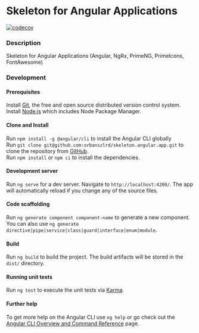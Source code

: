 # Skeleton for Angular Applications

[![codecov](https://codecov.io/gh/orbanszlrd/skeleton.angular.app/branch/main/graph/badge.svg?token=3E0D3E83HK)](https://codecov.io/gh/orbanszlrd/skeleton.angular.app)

### Description

Skeleton for Angular Applications (Angular, NgRx, PrimeNG, PrimeIcons, FontAwesome)

### Development

#### Prerequisites

Install [Git](https://git-scm.com/book/en/v2/Getting-Started-Installing-Git), the free and open source distributed version control system.  
Install [Node.js](https://nodejs.org/) which includes Node Package Manager.  

#### Clone and Install
Run `npm install -g @angular/cli` to install the Angular CLI globally  
Run `git clone git@github.com:orbanszlrd/skeleton.angular.app.git` to clone the repository from [GitHub](https://github.com/orbanszlrd/skeleton.angular.app).  
Run `npm install` or `npm ci` to install the dependencies.

#### Development server

Run `ng serve` for a dev server. Navigate to `http://localhost:4200/`. The app will automatically reload if you change any of the source files.

#### Code scaffolding

Run `ng generate component component-name` to generate a new component. You can also use `ng generate directive|pipe|service|class|guard|interface|enum|module`.

#### Build

Run `ng build` to build the project. The build artifacts will be stored in the `dist/` directory.

#### Running unit tests

Run `ng test` to execute the unit tests via [Karma](https://karma-runner.github.io).

#### Further help

To get more help on the Angular CLI use `ng help` or go check out the [Angular CLI Overview and Command Reference](https://angular.io/cli) page.
